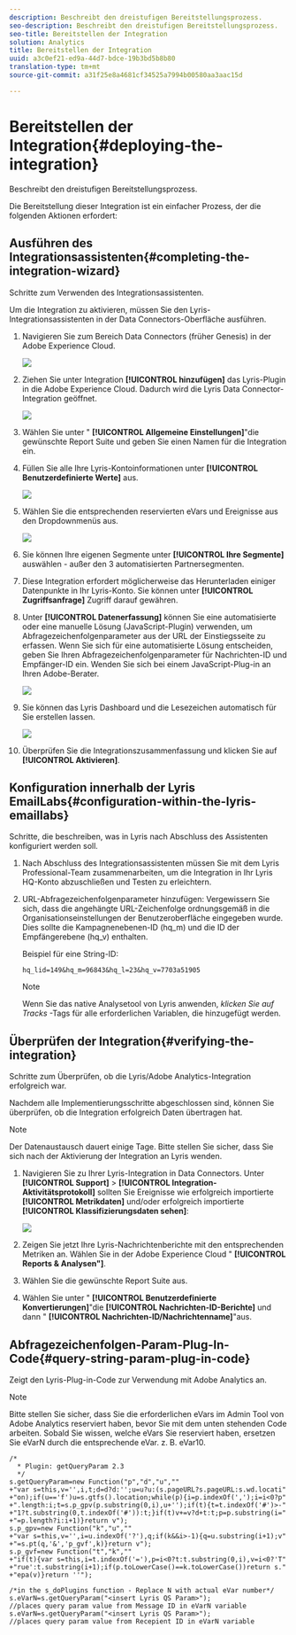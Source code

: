 ```yaml
---
description: Beschreibt den dreistufigen Bereitstellungsprozess.
seo-description: Beschreibt den dreistufigen Bereitstellungsprozess.
seo-title: Bereitstellen der Integration
solution: Analytics
title: Bereitstellen der Integration
uuid: a3c0ef21-ed9a-44d7-bdce-19b3bd5b8b80
translation-type: tm+mt
source-git-commit: a31f25e8a4681cf34525a7994b00580aa3aac15d

---
```



# Bereitstellen der Integration{#deploying-the-integration}

Beschreibt den dreistufigen Bereitstellungsprozess.

Die Bereitstellung dieser Integration ist ein einfacher Prozess, der die folgenden Aktionen erfordert:

## Ausführen des Integrationsassistenten{#completing-the-integration-wizard}

Schritte zum Verwenden des Integrationsassistenten.

Um die Integration zu aktivieren, müssen Sie den Lyris-Integrationsassistenten in der Data Connectors-Oberfläche ausführen.

1. Navigieren Sie zum Bereich Data Connectors (früher Genesis) in der Adobe Experience Cloud.

   ![](assets/data_connectors.png)

1. Ziehen Sie unter Integration **[!UICONTROL hinzufügen]** das Lyris-Plugin in die Adobe Experience Cloud. Dadurch wird die Lyris Data Connector-Integration geöffnet.

   ![](assets/add_integration.png)

1. Wählen Sie unter " **[!UICONTROL Allgemeine Einstellungen]**"die gewünschte Report Suite und geben Sie einen Namen für die Integration ein.
1. Füllen Sie alle Ihre Lyris-Kontoinformationen unter **[!UICONTROL Benutzerdefinierte Werte]** aus.

   ![](assets/general_settings.png)

1. Wählen Sie die entsprechenden reservierten eVars und Ereignisse aus den Dropdownmenüs aus.

   ![](assets/variable_mapping.png)

1. Sie können Ihre eigenen Segmente unter **[!UICONTROL Ihre Segmente]** auswählen - außer den 3 automatisierten Partnersegmenten.
1. Diese Integration erfordert möglicherweise das Herunterladen einiger Datenpunkte in Ihr Lyris-Konto. Sie können unter **[!UICONTROL Zugriffsanfrage]** Zugriff darauf gewähren.
1. Unter **[!UICONTROL Datenerfassung]** können Sie eine automatisierte oder eine manuelle Lösung (JavaScript-Plugin) verwenden, um Abfragezeichenfolgenparameter aus der URL der Einstiegsseite zu erfassen. Wenn Sie sich für eine automatisierte Lösung entscheiden, geben Sie Ihren Abfragezeichenfolgenparameter für Nachrichten-ID und Empfänger-ID ein. Wenden Sie sich bei einem JavaScript-Plug-in an Ihren Adobe-Berater.

   ![](assets/data_collection.png)

1. Sie können das Lyris Dashboard und die Lesezeichen automatisch für Sie erstellen lassen.

   ![](assets/dashboard_generation.png)

1. Überprüfen Sie die Integrationszusammenfassung und klicken Sie auf **[!UICONTROL Aktivieren]**.

## Konfiguration innerhalb der Lyris EmailLabs{#configuration-within-the-lyris-emaillabs}

Schritte, die beschreiben, was in Lyris nach Abschluss des Assistenten konfiguriert werden soll.

1. Nach Abschluss des Integrationsassistenten müssen Sie mit dem Lyris Professional-Team zusammenarbeiten, um die Integration in Ihr Lyris HQ-Konto abzuschließen und Testen zu erleichtern.
1. URL-Abfragezeichenfolgenparameter hinzufügen: Vergewissern Sie sich, dass die angehängte URL-Zeichenfolge ordnungsgemäß in die Organisationseinstellungen der Benutzeroberfläche eingegeben wurde. Dies sollte die Kampagnenebenen-ID (hq_m) und die ID der Empfängerebene (hq_v) enthalten.

   Beispiel für eine String-ID:

   ```
   hq_lid=149&hq_m=96843&hq_l=23&hq_v=7703a51905
   ```

   >[!NOTE]
   >
   >Wenn Sie das native Analysetool von Lyris anwenden, *klicken Sie auf Tracks* -Tags für alle erforderlichen Variablen, die hinzugefügt werden.

## Überprüfen der Integration{#verifying-the-integration}

Schritte zum Überprüfen, ob die Lyris/Adobe Analytics-Integration erfolgreich war.

Nachdem alle Implementierungsschritte abgeschlossen sind, können Sie überprüfen, ob die Integration erfolgreich Daten übertragen hat.

>[!NOTE]
>
>Der Datenaustausch dauert einige Tage. Bitte stellen Sie sicher, dass Sie sich nach der Aktivierung der Integration an Lyris wenden.

1. Navigieren Sie zu Ihrer Lyris-Integration in Data Connectors. Unter **[!UICONTROL Support]** &gt; **[!UICONTROL Integration-Aktivitätsprotokoll]** sollten Sie Ereignisse wie erfolgreich importierte **[!UICONTROL Metrikdaten]** und/oder erfolgreich importierte **[!UICONTROL Klassifizierungsdaten sehen]**:

   ![](assets/integration_info.png)

1. Zeigen Sie jetzt Ihre Lyris-Nachrichtenberichte mit den entsprechenden Metriken an. Wählen Sie in der Adobe Experience Cloud " **[!UICONTROL Reports &amp; Analysen"]**.
1. Wählen Sie die gewünschte Report Suite aus.
1. Wählen Sie unter " **[!UICONTROL Benutzerdefinierte Konvertierungen]**"die **[!UICONTROL Nachrichten-ID-Berichte]** und dann " **[!UICONTROL Nachrichten-ID/Nachrichtenname]**"aus.

## Abfragezeichenfolgen-Param-Plug-In-Code{#query-string-param-plug-in-code}

Zeigt den Lyris-Plug-in-Code zur Verwendung mit Adobe Analytics an.

>[!NOTE]
>
>Bitte stellen Sie sicher, dass Sie die erforderlichen eVars im Admin Tool von Adobe Analytics reserviert haben, bevor Sie mit dem unten stehenden Code arbeiten. Sobald Sie wissen, welche eVars Sie reserviert haben, ersetzen Sie eVarN durch die entsprechende eVar. z. B. eVar10.

```
/* 
  * Plugin: getQueryParam 2.3 
  */ 
s.getQueryParam=new Function("p","d","u","" 
+"var s=this,v='',i,t;d=d?d:'';u=u?u:(s.pageURL?s.pageURL:s.wd.locati" 
+"on);if(u=='f')u=s.gtfs().location;while(p){i=p.indexOf(',');i=i<0?p" 
+".length:i;t=s.p_gpv(p.substring(0,i),u+'');if(t){t=t.indexOf('#')>-" 
+"1?t.substring(0,t.indexOf('#')):t;}if(t)v+=v?d+t:t;p=p.substring(i=" 
+"=p.length?i:i+1)}return v"); 
s.p_gpv=new Function("k","u","" 
+"var s=this,v='',i=u.indexOf('?'),q;if(k&&i>-1){q=u.substring(i+1);v" 
+"=s.pt(q,'&','p_gvf',k)}return v"); 
s.p_gvf=new Function("t","k","" 
+"if(t){var s=this,i=t.indexOf('='),p=i<0?t:t.substring(0,i),v=i<0?'T" 
+"rue':t.substring(i+1);if(p.toLowerCase()==k.toLowerCase())return s." 
+"epa(v)}return ''"); 
 
/*in the s_doPlugins function - Replace N with actual eVar number*/ 
s.eVarN=s.getQueryParam("<insert Lyris QS Param>");  
//places query param value from Message ID in eVarN variable s.eVarN=s.getQueryParam("<insert Lyris QS Param>");  
//places query param value from Recepient ID in eVarN variable 
```
